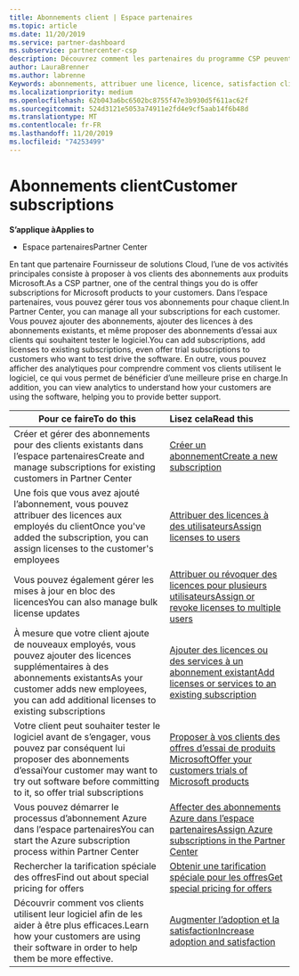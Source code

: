 ```yaml
---
title: Abonnements client | Espace partenaires
ms.topic: article
ms.date: 11/20/2019
ms.service: partner-dashboard
ms.subservice: partnercenter-csp
description: Découvrez comment les partenaires du programme CSP peuvent vendre des abonnements aux clients et les gérer via l’espace partenaires.
author: LauraBrenner
ms.author: labrenne
Keywords: abonnements, attribuer une licence, licence, satisfaction client, abonnements Azure
ms.localizationpriority: medium
ms.openlocfilehash: 62b043a6bc6502bc8755f47e3b930d5f611ac62f
ms.sourcegitcommit: 524d3121e5053a74911e2fd4e9cf5aab14f6b48d
ms.translationtype: MT
ms.contentlocale: fr-FR
ms.lasthandoff: 11/20/2019
ms.locfileid: "74253499"
---
```

# <a name="customer-subscriptions"></a><span data-ttu-id="ff7a6-104">Abonnements client</span><span class="sxs-lookup"><span data-stu-id="ff7a6-104">Customer subscriptions</span></span>

<span data-ttu-id="ff7a6-105">**S’applique à**</span><span class="sxs-lookup"><span data-stu-id="ff7a6-105">**Applies to**</span></span>

-  <span data-ttu-id="ff7a6-106">Espace partenaires</span><span class="sxs-lookup"><span data-stu-id="ff7a6-106">Partner Center</span></span>

<span data-ttu-id="ff7a6-107">En tant que partenaire Fournisseur de solutions Cloud, l’une de vos activités principales consiste à proposer à vos clients des abonnements aux produits Microsoft.</span><span class="sxs-lookup"><span data-stu-id="ff7a6-107">As a CSP partner, one of the central things you do is offer subscriptions for Microsoft products to your customers.</span></span> <span data-ttu-id="ff7a6-108">Dans l’espace partenaires, vous pouvez gérer tous vos abonnements pour chaque client.</span><span class="sxs-lookup"><span data-stu-id="ff7a6-108">In Partner Center, you can manage all your subscriptions for each customer.</span></span> <span data-ttu-id="ff7a6-109">Vous pouvez ajouter des abonnements, ajouter des licences à des abonnements existants, et même proposer des abonnements d’essai aux clients qui souhaitent tester le logiciel.</span><span class="sxs-lookup"><span data-stu-id="ff7a6-109">You can add subscriptions, add licenses to existing subscriptions, even offer trial subscriptions to customers who want to test drive the software.</span></span> <span data-ttu-id="ff7a6-110">En outre, vous pouvez afficher des analytiques pour comprendre comment vos clients utilisent le logiciel, ce qui vous permet de bénéficier d’une meilleure prise en charge.</span><span class="sxs-lookup"><span data-stu-id="ff7a6-110">In addition, you can view analytics to understand how your customers are using the software, helping you to provide better support.</span></span>

|<span data-ttu-id="ff7a6-111">**Pour ce faire**</span><span class="sxs-lookup"><span data-stu-id="ff7a6-111">**To do this**</span></span>   |<span data-ttu-id="ff7a6-112">**Lisez cela**</span><span class="sxs-lookup"><span data-stu-id="ff7a6-112">**Read this**</span></span>   |
|----------------------|:----------------------|
|<span data-ttu-id="ff7a6-113">Créer et gérer des abonnements pour des clients existants dans l’espace partenaires</span><span class="sxs-lookup"><span data-stu-id="ff7a6-113">Create and manage subscriptions for existing customers in Partner Center</span></span>|[<span data-ttu-id="ff7a6-114">Créer un abonnement</span><span class="sxs-lookup"><span data-stu-id="ff7a6-114">Create a new subscription</span></span>](create-a-new-subscription.md)|
|<span data-ttu-id="ff7a6-115">Une fois que vous avez ajouté l’abonnement, vous pouvez attribuer des licences aux employés du client</span><span class="sxs-lookup"><span data-stu-id="ff7a6-115">Once you've added the subscription, you can assign licenses to the customer's employees</span></span>  |[<span data-ttu-id="ff7a6-116">Attribuer des licences à des utilisateurs</span><span class="sxs-lookup"><span data-stu-id="ff7a6-116">Assign licenses to users</span></span>](assign-licenses-to-users.md)|
|<span data-ttu-id="ff7a6-117">Vous pouvez également gérer les mises à jour en bloc des licences</span><span class="sxs-lookup"><span data-stu-id="ff7a6-117">You can also manage bulk license updates</span></span>   |[<span data-ttu-id="ff7a6-118">Attribuer ou révoquer des licences pour plusieurs utilisateurs</span><span class="sxs-lookup"><span data-stu-id="ff7a6-118">Assign or revoke licenses to multiple users</span></span>](bulk-license-provisioning-for-multiple-users.md)|
|<span data-ttu-id="ff7a6-119">À mesure que votre client ajoute de nouveaux employés, vous pouvez ajouter des licences supplémentaires à des abonnements existants</span><span class="sxs-lookup"><span data-stu-id="ff7a6-119">As your customer adds new employees, you can add additional licenses to existing subscriptions</span></span>   |[<span data-ttu-id="ff7a6-120">Ajouter des licences ou des services à un abonnement existant</span><span class="sxs-lookup"><span data-stu-id="ff7a6-120">Add licenses or services to an existing subscription</span></span>](add-licenses-or-services-to-an-existing-subscription.md)|
|<span data-ttu-id="ff7a6-121">Votre client peut souhaiter tester le logiciel avant de s’engager, vous pouvez par conséquent lui proposer des abonnements d’essai</span><span class="sxs-lookup"><span data-stu-id="ff7a6-121">Your customer may want to try out software before committing to it, so offer trial subscriptions</span></span>    |[<span data-ttu-id="ff7a6-122">Proposer à vos clients des offres d’essai de produits Microsoft</span><span class="sxs-lookup"><span data-stu-id="ff7a6-122">Offer your customers trials of Microsoft products</span></span>](offer-your-customers-trials-of-microsoft-products.md)|
|<span data-ttu-id="ff7a6-123">Vous pouvez démarrer le processus d’abonnement Azure dans l’espace partenaires</span><span class="sxs-lookup"><span data-stu-id="ff7a6-123">You can start the Azure subscription process within Partner Center</span></span>   |[<span data-ttu-id="ff7a6-124">Affecter des abonnements Azure dans l’espace partenaires</span><span class="sxs-lookup"><span data-stu-id="ff7a6-124">Assign Azure subscriptions in the Partner Center</span></span>](assign-azure-subscriptions.md)|
|<span data-ttu-id="ff7a6-125">Rechercher la tarification spéciale des offres</span><span class="sxs-lookup"><span data-stu-id="ff7a6-125">Find out about special pricing for offers</span></span>   |[<span data-ttu-id="ff7a6-126">Obtenir une tarification spéciale pour les offres</span><span class="sxs-lookup"><span data-stu-id="ff7a6-126">Get special pricing for offers</span></span>](get-special-pricing-for-offers.md)|
|<span data-ttu-id="ff7a6-127">Découvrir comment vos clients utilisent leur logiciel afin de les aider à être plus efficaces.</span><span class="sxs-lookup"><span data-stu-id="ff7a6-127">Learn how your customers are using their software in order to help them be more effective.</span></span>   | [<span data-ttu-id="ff7a6-128">Augmenter l’adoption et la satisfaction</span><span class="sxs-lookup"><span data-stu-id="ff7a6-128">Increase adoption and satisfaction</span></span>](increasing-adoption-and-satisfaction.md)   | 

































 

 



